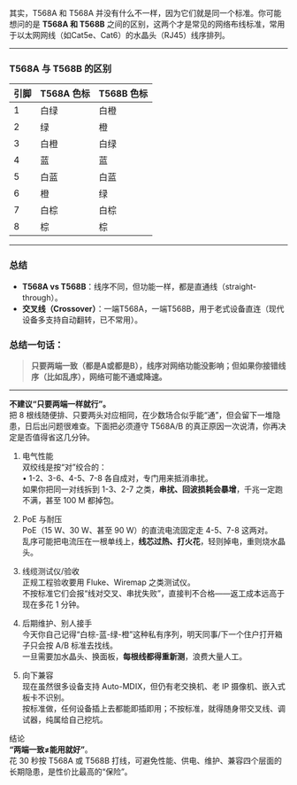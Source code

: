 其实，T568A 和 T568A 并没有什么不一样，因为它们就是同一个标准。你可能想问的是 **T568A 和 T568B** 之间的区别，这两个才是常见的网络布线标准，常用于以太网网线（如Cat5e、Cat6）的水晶头（RJ45）线序排列。

---

###  T568A 与 T568B 的区别

| 引脚 | T568A 色标 | T568B 色标 |
| -- | -------- | -------- |
| 1  | 白绿       | 白橙       |
| 2  | 绿        | 橙        |
| 3  | 白橙       | 白绿       |
| 4  | 蓝        | 蓝        |
| 5  | 白蓝       | 白蓝       |
| 6  | 橙        | 绿        |
| 7  | 白棕       | 白棕       |
| 8  | 棕        | 棕        |

---

###  总结
- **T568A vs T568B**：线序不同，但功能一样，都是直通线（straight-through）。
- **交叉线（Crossover）**：一端T568A，一端T568B，用于老式设备直连（现代设备多支持自动翻转，已不常用）。

### 总结一句话：
> **只要两端一致（都是A或都是B），线序对网络功能没影响；但如果你接错线序（比如乱序），网络可能不通或降速。**

---

**不建议“只要两端一样就行”。**  
把 8 根线随便排、只要两头对应相同，在少数场合似乎能“通”，但会留下一堆隐患，日后出问题很难查。下面把必须遵守 T568A/B 的真正原因一次说清，你再决定是否值得省这几分钟。

1. 电气性能  
   双绞线是按“对”绞合的：  
   • 1-2、3-6、4-5、7-8 各自成对，专门用来抵消串扰。  
   如果你把同一对线拆到 1-3、2-7 之类，**串扰、回波损耗会暴增**，千兆一定跑不满，甚至 100 M 都掉包。

2. PoE 与耐压  
   PoE（15 W、30 W、甚至 90 W）的直流电流固定走 4-5、7-8 这两对。  
   乱序可能把电流压在一根单线上，**线芯过热、打火花**，轻则掉电，重则烧水晶头。

3. 线缆测试仪/验收  
   正规工程验收要用 Fluke、Wiremap 之类测试仪。  
   不按标准它们会报“线对交叉、串扰失败”，直接判不合格——返工成本远高于现在多花 1 分钟。

4. 后期维护、别人接手  
   今天你自己记得“白棕-蓝-绿-橙”这种私有序列，明天同事/下一个住户打开箱子只会按 A/B 标准去找线。  
   一旦需要加水晶头、换面板，**每根线都得重新测**，浪费大量人工。

5. 向下兼容  
   现在虽然很多设备支持 Auto-MDIX，但仍有老交换机、老 IP 摄像机、嵌入式板卡不识别。  
   按标准做，任何设备插上去都能即插即用；不按标准，就得随身带交叉线、调试器，纯属给自己挖坑。

结论  
**“两端一致≠能用就好”**。  
花 30 秒按 T568A 或 T568B 打线，可避免性能、供电、维护、兼容四个层面的长期隐患，是性价比最高的“保险”。
